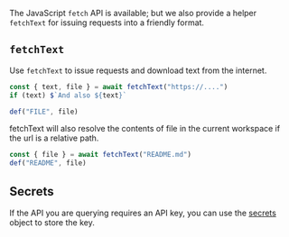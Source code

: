 
The JavaScript `fetch` API is available; but we also provide a helper
`fetchText` for issuing requests into a friendly format.

## `fetchText`

Use `fetchText` to issue requests and download text from the internet.

```ts
const { text, file } = await fetchText("https://....")
if (text) $`And also ${text}`

def("FILE", file)
```

fetchText will also resolve the contents of file in the current workspace if the url is a relative path.

```ts
const { file } = await fetchText("README.md")
def("README", file)
```

## Secrets

If the API you are querying requires an API key, you can use the [secrets](/genaiscript/reference/scripts/secrets) object to store the key.
